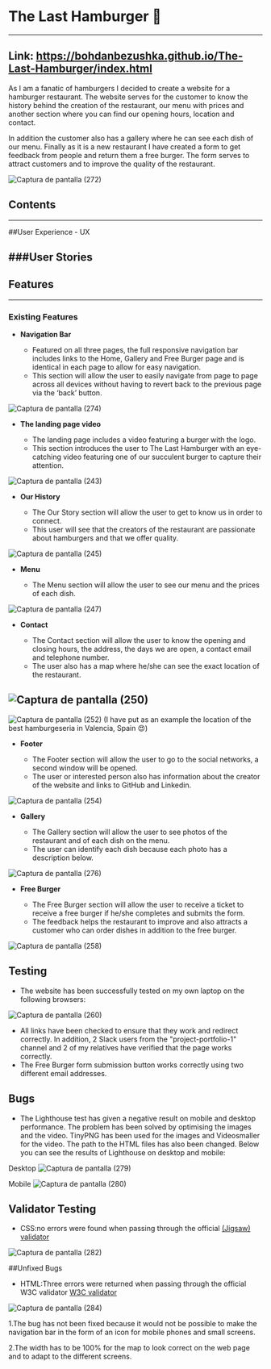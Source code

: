 # The Last Hamburger 🍔
------
Link: https://bohdanbezushka.github.io/The-Last-Hamburger/index.html
------
As I am a fanatic of hamburgers I decided to create a website for a hamburger restaurant. The website serves for the customer to know the history behind the creation of the restaurant, our menu with prices and another section where you can find our opening hours, location and contact.

In addition the customer also has a gallery where he can see each dish of our menu. Finally as it is a new restaurant I have created a form to get feedback from people and return them a free burger. The form serves to attract customers and to improve the quality of the restaurant.

![Captura de pantalla (272)](https://user-images.githubusercontent.com/94321555/192560278-355cf751-78be-442d-9a40-ce97374616ea.png)



## Contents
-------



##User Experience - UX

###User Stories
- 

## Features
-------

### Existing Features

- __Navigation Bar__

  - Featured on all three pages, the full responsive navigation bar includes links to the Home, Gallery and Free Burger page and is identical in each page to allow for easy navigation.
  - This section will allow the user to easily navigate from page to page across all devices without having to revert back to the previous page via the ‘back’ button.

![Captura de pantalla (274)](https://user-images.githubusercontent.com/94321555/192560757-116562ea-de92-40bb-bf2a-7db1296db2ce.png)


- __The landing page video__

  - The landing page includes a video featuring a burger with the logo.
  - This section introduces the user to The Last Hamburger with an eye-catching video featuring one of our succulent burger to capture their attention.

![Captura de pantalla (243)](https://user-images.githubusercontent.com/94321555/191846433-d18fd968-2af1-4689-8c1c-4ecf6430e55e.png)

- __Our History__

  - The Our Story section will allow the user to get to know us in order to connect.
  - This user will see that the creators of the restaurant are passionate about hamburgers and that we offer quality.

![Captura de pantalla (245)](https://user-images.githubusercontent.com/94321555/191847576-62d2700a-f857-4fb9-97c2-7af6ca0e80d5.png)

- __Menu__

   - The Menu section will allow the user to see our menu and the prices of each dish.

![Captura de pantalla (247)](https://user-images.githubusercontent.com/94321555/191848235-0942eb74-f5a2-4692-b982-6e0e8961ca9b.png)

- __Contact__

  - The Contact section will allow the user to know the opening and closing hours, the address, the days we are open, a contact email and telephone number.
  - The user also has a map where he/she can see the exact location of the restaurant.

![Captura de pantalla (250)](https://user-images.githubusercontent.com/94321555/191849136-cc922a16-1c2b-4f40-9976-806c0e7d4079.png)
------
![Captura de pantalla (252)](https://user-images.githubusercontent.com/94321555/191850131-bd096433-5459-4f66-8034-ee65efbf4d59.png)
(I have put as an example the location of the best hamburgeseria in Valencia, Spain 😍)

- __Footer__

  - The Footer section will allow the user to go to the social networks, a second window will be opened.
  - The user or interested person also has information about the creator of the website and links to GitHub and Linkedin.

![Captura de pantalla (254)](https://user-images.githubusercontent.com/94321555/191851430-2373e745-fe5a-417d-a118-6b8a8e2dfa6b.png)

- __Gallery__

  - The Gallery section will allow the user to see photos of the restaurant and of each dish on the menu.
  - The user can identify each dish because each photo has a description below.

![Captura de pantalla (276)](https://user-images.githubusercontent.com/94321555/192561172-d1c5f67e-d532-4bdd-90a8-ac1ca7c51f1b.png)

- __Free Burger__

  - The Free Burger section will allow the user to receive a ticket to receive a free burger if he/she completes and submits the form.
  - The feedback helps the restaurant to improve and also attracts a customer who can order dishes in addition to the free burger.

![Captura de pantalla (258)](https://user-images.githubusercontent.com/94321555/191858325-5363a2e3-0f81-4cd1-868b-77b533a3918e.png)

## Testing

  - The website has been successfully tested on my own laptop on the following browsers:

![Captura de pantalla (260)](https://user-images.githubusercontent.com/94321555/191873118-2d6a0312-606e-4f22-89b0-7f942770d2e8.png)

  - All links have been checked to ensure that they work and redirect correctly. In addition, 2 Slack users from the "project-portfolio-1" channel and 2 of my             relatives have verified that the page works correctly.
  - The Free Burger form submission button works correctly using two different email addresses.

## Bugs

  - The Lighthouse test has given a negative result on mobile and desktop performance. The problem has been solved by optimising the images and the video. TinyPNG has been used for the images and Videosmaller for the video. The path to the HTML files has also been changed. Below you can see the results of Lighthouse on desktop and mobile:

Desktop
![Captura de pantalla (279)](https://user-images.githubusercontent.com/94321555/192563569-3260fccc-e718-41fd-94a7-605c7622a57c.png)

Mobile
![Captura de pantalla (280)](https://user-images.githubusercontent.com/94321555/192563756-da79462f-fd16-44fe-8f3b-4a43d139eae7.png)

## Validator Testing

- CSS:no errors were found when passing through the official [(Jigsaw) validator](https://jigsaw.w3.org/css-validator/validator?uri=https%3A%2F%2Fbohdanbezushka.github.io%2FThe-Last-Hamburger%2Findex.html&profile=css3svg&usermedium=all&warning=1&vextwarning=&lang=en)

![Captura de pantalla (282)](https://user-images.githubusercontent.com/94321555/192651459-c422cc6f-8220-4416-a54b-89ba4b2c1981.png)

##Unfixed Bugs

- HTML:Three errors were returned when passing through the official W3C validator [W3C validator](https://validator.w3.org/nu/?doc=https%3A%2F%2Fbohdanbezushka.github.io%2FThe-Last-Hamburger%2Findex.html)

![Captura de pantalla (284)](https://user-images.githubusercontent.com/94321555/192652735-14590295-cac4-42bf-8b13-3c2e0ec316d9.png)

1.The bug has not been fixed because it would not be possible to make the navigation bar in the form of an icon for mobile phones and small screens.

2.The width has to be 100% for the map to look correct on the web page and to adapt to the different screens.















